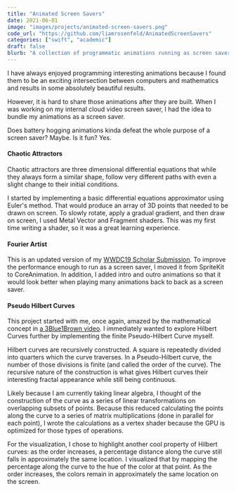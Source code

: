 ```yaml
---
title: "Animated Screen Savers"
date: 2021-06-01
image: "images/projects/animated-screen-savers.png"
code_url: "https://github.com/liamrosenfeld/AnimatedScreenSavers"
categories: ["swift", "academic"]
draft: false
blurb: "A collection of programmatic animations running as screen savers"
---
```


I have always enjoyed programming interesting animations because I found them to be an exciting intersection between computers and mathematics and results in some absolutely beautiful results.

However, it is hard to share those animations after they are built. When I was working on my internal cloud video screen saver, I had the idea to bundle my animations as a screen saver.

Does battery hogging animations kinda defeat the whole purpose of a screen saver? Maybe. Is it fun? Yes.

#### Chaotic Attractors

Chaotic attractors are three dimensional differential equations that while they always form a similar shape, follow very different paths with even a slight change to their initial conditions.

I started by implementing a basic differential equations approximator using Euler's method. That would produce an array of 3D points that needed to be drawn on screen. To slowly rotate, apply a gradual gradient, and then draw on screen, I used Metal Vector and Fragment shaders. This was my first time writing a shader, so it was a great learning experience.

#### Fourier Artist

This is an updated version of my [WWDC19 Scholar Submission](/projects/fourier-artist/). To improve the performance enough to run as a screen saver, I moved it from SpriteKit to CoreAnimation. In addition, I added intro and outro animations so that it would look better when playing many animations back to back as a screen saver.

#### Pseudo Hilbert Curves

This project started with me, once again, amazed by the mathematical concept in [a 3Blue1Brown video](https://www.youtube.com/watch?v=3s7h2MHQtxc). I immediately wanted to explore Hilbert Curves further by implementing the finite Pseudo-Hilbert Curve myself.

Hilbert curves are recursively constructed. A square is repeatedly divided into quarters which the curve traverses. In a Pseudo-Hilbert curve, the number of those divisions is finite (and called the order of the curve). The recursive nature of the construction is what gives Hilbert curves their interesting fractal appearance while still being continuous.

Likely because I am currently taking linear algebra, I thought of the construction of the curve as a series of linear transformations on overlapping subsets of points. Because this reduced calculating the points along the curve to a series of matrix multiplications (done in parallel for each point), I wrote the calculations as a vertex shader because the GPU is optimized for those types of operations.

For the visualization, I chose to highlight another cool property of Hilbert curves: as the order increases, a percentage  distance along the curve still falls in approximately the same location. I visualized that by mapping the percentage along the curve to the hue of the color at that point. As the order increases, the colors remain in approximately the same location on the screen.
